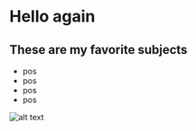 # Hello again
## These are my favorite subjects
- pos
- pos
- pos
- pos

![alt text](https://www.openmindt.com/wp-content/uploads/2023/11/how-to-choose-your-programming-language-for-your-software.jpg)
